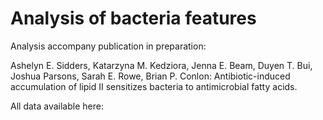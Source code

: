 # Analysis of bacteria features

Analysis accompany publication in preparation:

Ashelyn E. Sidders, Katarzyna M. Kedziora, Jenna E. Beam, Duyen T. Bui, Joshua Parsons, Sarah E. Rowe, Brian P. Conlon: 
Antibiotic-induced accumulation of lipid II sensitizes bacteria to antimicrobial fatty acids.

All data available here:
